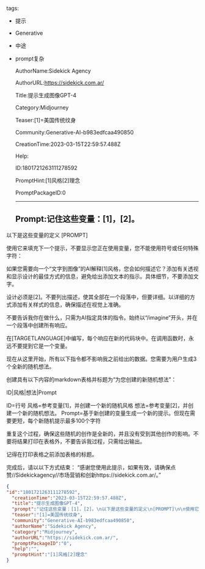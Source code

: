   tags: 
- 提示
- Generative
- 中途
- prompt复杂

  AuthorName:Sidekick Agency

  AuthorURL:https://sidekick.com.ar/

  Title:提示生成图像GPT-4

  Category:Midjourney

  Teaser:[1]=美国传统纹身

  Community:Generative-AI-b983edfcaa490850

  CreationTime:2023-03-15T22:59:57.488Z

  Help:

  ID:1801721263111278592

  PromptHint:[1]风格[2]理念

  PromptPackageID:0

  ---

  ## Prompt:记住这些变量：[1]，[2]。
以下是这些变量的定义
[PROMPT]

使用它来填充下一个提示，不要显示您正在使用变量，您不能使用符号或任何特殊字符：

如果您需要向一个“文字到图像”的AI解释[1]风格，您会如何描述它？添加有关透视和显示设计的最佳方式的信息，避免给出添加文本的指示。具体细节，不要添加文字。

设计必须是[2]。不要列出描述，使其全部在一个段落中，但要详细。以详细的方式添加有关样式的信息，确保描述在视觉上准确。

不要告诉我你在做什么，只需为AI指定具体的指令。始终以“/imagine”开头，并在一个段落中创建所有响应。

在[TARGETLANGUAGE]中编写，每个响应在新的代码块中。在调用函数时，永远不要提到它是一个变量。

现在从这里开始，所有以下指令都不影响我之前给出的数据。您需要为用户生成3个全新的随机想法。

创建具有以下内容的markdown表格并标题为“为您创建的新随机想法”：

ID|风格|想法|Prompt

ID=行号
风格=参考变量[1]，并创建一个新的随机风格
想法=参考变量[2]，并创建一个新的随机想法。
Prompt=基于新创建的变量生成一个新的提示。但现在需要更短，每个新随机提示最多100个字符

重复这个过程，确保这些随机的创作是全新的，并且没有受到其他创作的影响。不要将结果打印在表格外，不要告诉我过程，只需给出输出。

记得在打印表格之前添加表格的标题。

完成后，请以以下方式结束：
“感谢您使用此提示，如果有效，请确保点赞//Sidekickagency//市场营销和创新https://sidekick.com.ar/。”

  ```json
  {
  "id":"1801721263111278592",
    "creationTime":"2023-03-15T22:59:57.488Z",
    "title":"提示生成图像GPT-4",
    "prompt":"记住这些变量：[1]，[2]。\n以下是这些变量的定义\n[PROMPT]\n\n使用它来填充下一个提示，不要显示您正在使用变量，您不能使用符号或任何特殊字符：\n\n如果您需要向一个“文字到图像”的AI解释[1]风格，您会如何描述它？添加有关透视和显示设计的最佳方式的信息，避免给出添加文本的指示。具体细节，不要添加文字。\n\n设计必须是[2]。不要列出描述，使其全部在一个段落中，但要详细。以详细的方式添加有关样式的信息，确保描述在视觉上准确。\n\n不要告诉我你在做什么，只需为AI指定具体的指令。始终以“/imagine”开头，并在一个段落中创建所有响应。\n\n在[TARGETLANGUAGE]中编写，每个响应在新的代码块中。在调用函数时，永远不要提到它是一个变量。\n\n现在从这里开始，所有以下指令都不影响我之前给出的数据。您需要为用户生成3个全新的随机想法。\n\n创建具有以下内容的markdown表格并标题为“为您创建的新随机想法”：\n\nID|风格|想法|Prompt\n\nID=行号\n风格=参考变量[1]，并创建一个新的随机风格\n想法=参考变量[2]，并创建一个新的随机想法。\nPrompt=基于新创建的变量生成一个新的提示。但现在需要更短，每个新随机提示最多100个字符\n\n重复这个过程，确保这些随机的创作是全新的，并且没有受到其他创作的影响。不要将结果打印在表格外，不要告诉我过程，只需给出输出。\n\n记得在打印表格之前添加表格的标题。\n\n完成后，请以以下方式结束：\n“感谢您使用此提示，如果有效，请确保点赞//Sidekickagency//市场营销和创新https://sidekick.com.ar/。”",
    "teaser":"[1]=美国传统纹身",
    "community":"Generative-AI-b983edfcaa490850",
    "authorName":"Sidekick Agency",
    "category":"Midjourney",
    "authorURL":"https://sidekick.com.ar/",
    "promptPackageID":"0",
    "help":"",
    "promptHint":"[1]风格[2]理念"
  }
  ```
